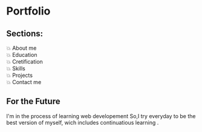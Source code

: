 # Portfolio 

## Sections:
💥 About me\
💥 Education\
💥 Cretification\
💥 Skills\
💥 Projects\
💥 Contact me


## For the Future
I'm in the process of learning web developement So,I try everyday to be the
best version of myself, wich includes continuatious learning .

